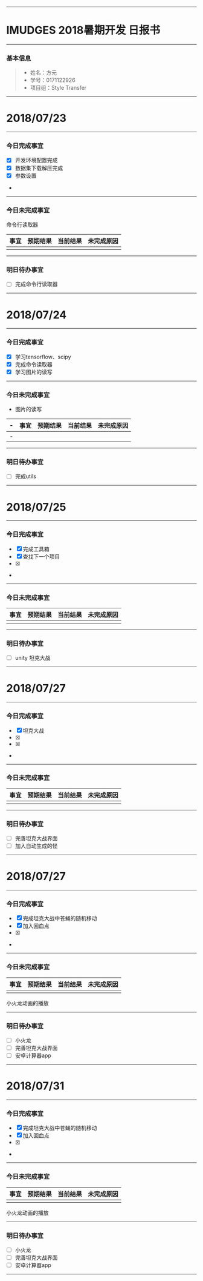 -------
# IMUDGES 2018暑期开发 日报书
--------


### 基本信息
> * 姓名：方元
> * 学号：0171122926
> * 项目组：Style Transfer

--------


# 2018/07/23

-------

### 今日完成事宜
- [x]  开发环境配置完成
- [x]  数据集下载解压完成
- [x]  参数设置
-
------
### 今日未完成事宜
   命令行读取器

| 事宜     |预期结果| 当前结果  | 未完成原因   | 
| --------   | -----:  | -----:  | :----:  |
|    |   |   |   |


-------
### 明日待办事宜
- [ ] 完成命令行读取器

--------



# 2018/07/24

--------

### 今日完成事宜
- [x]  学习tensorflow、scipy
- [x]  完成命令读取器
- [x]  学习图片的读写

------
### 今日未完成事宜
-    图片的读写

-| 事宜     |预期结果| 当前结果  | 未完成原因   | 
-| --------   | -----:  | -----:  | :----:  |
-|    |   |   |   |


-------
### 明日待办事宜
- [ ] 完成utils

--------
# 2018/07/25

-------

### 今日完成事宜
- [x]  完成工具箱   
- [x]  查找下一个项目
- [x]  
-
------
### 今日未完成事宜
  

| 事宜     |预期结果| 当前结果  | 未完成原因   | 
| --------   | -----:  | -----:  | :----:  |
|    |   |   |   |


-------
### 明日待办事宜
- [ ] unity 坦克大战

--------
# 2018/07/27

-------

### 今日完成事宜
- [x]   坦克大战
- [x]  
- [x]  
-
------
### 今日未完成事宜
  

| 事宜     |预期结果| 当前结果  | 未完成原因   | 
| --------   | -----:  | -----:  | :----:  |
|    |   |   |   |


-------
### 明日待办事宜
- [ ] 完善坦克大战界面
- [ ] 加入自动生成的怪
--------
# 2018/07/27

-------

### 今日完成事宜
- [x]   完成坦克大战中苍蝇的随机移动  
- [x]   加入回血点  
- [x]  
-
------
### 今日未完成事宜
  

| 事宜     |预期结果| 当前结果  | 未完成原因   | 
| --------   | -----:  | -----:  | :----:  |
|    |   |   |   |
小火龙动画的播放

-------
### 明日待办事宜
- [ ] 小火龙
- [ ] 完善坦克大战界面
- [ ] 安卓计算器app
--------
# 2018/07/31

-------

### 今日完成事宜
- [x]   完成坦克大战中苍蝇的随机移动  
- [x]   加入回血点  
- [x]  
-
------
### 今日未完成事宜
  

| 事宜     |预期结果| 当前结果  | 未完成原因   | 
| --------   | -----:  | -----:  | :----:  |
|    |   |   |   |
小火龙动画的播放

-------
### 明日待办事宜
- [ ] 小火龙
- [ ] 完善坦克大战界面
- [ ] 安卓计算器app
--------



